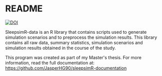 # README

[![DOI](https://zenodo.org/badge/255890284.svg)](https://zenodo.org/badge/latestdoi/255890284)

SleepsimR-data is an R library that contains scripts used to generate simulation scenarios and to preprocess the simulation results. This library contains all raw data, summary statistics, simulation scenarios and simulation results obtained in the course of the study.

This program was created as part of my Master's thesis. For more information, read the full documentation at: https://github.com/JasperHG90/sleepsimR-documentation
